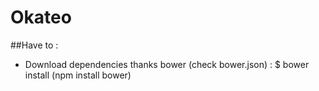 # Okateo

##Have to :
- Download dependencies thanks bower (check bower.json) : $ bower install (npm install bower)
